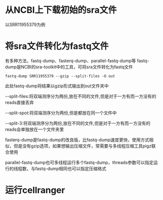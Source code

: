 # 从NCBI上下载初始的sra文件
以SRR11955379为例
# 将sra文件转化为fastq文件
有多种方法，fastq-dump、fasterq-dump、parallel-fastq-dump等
fastq-dump是NCBI的sra-toolkit中的工具，可将sra文件转化为fastq文件
```
fastq-dump SRR11955379 --gzip --split-files -O out
```
此处fastq-dump将结果以gzip形式输出到out文件夹中

--split-files:将双端测序分为两份,放在不同的文件,但是对于一方有而一方没有的reads直接丢弃

--split-spot:将双端测序分为两份,但是都放在同一个文件中

--split-3:将双端测序分为两份,放在不同的文件,但是对于一方有而一方没有的reads会单独放在一个文件夹里

fasterq-dump是fastq-dump的改良版，比fastq-dump速度更快，使用方式相似，但是没有gzip选项，如果想输出压缩文件，常需要与多线程压缩工具pigz联合使用

parallel-fastq-dump也可多线程运行多个fastq-dump，threads参数可以指定运行的线程数，与fastq-dump相同也可以指定压缩格式
# 运行cellranger
